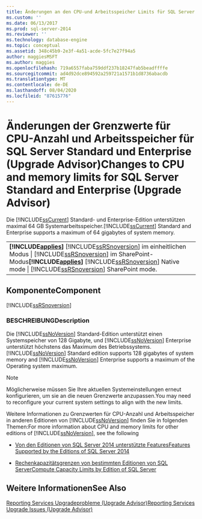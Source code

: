 ```yaml
---
title: Änderungen an den CPU-und Arbeitsspeicher Limits für SQL Server Standard und Enterprise (Upgrade Advisor) | Microsoft-Dokumentation
ms.custom: ''
ms.date: 06/13/2017
ms.prod: sql-server-2014
ms.reviewer: ''
ms.technology: database-engine
ms.topic: conceptual
ms.assetid: 348c45b9-2e3f-4a51-acde-5fc7e27f94a5
author: maggiesMSFT
ms.author: maggies
ms.openlocfilehash: 719a6557faba759ddf237b18247fab5beadffffe
ms.sourcegitcommit: ad4d92dce894592a259721a1571b1d8736abacdb
ms.translationtype: MT
ms.contentlocale: de-DE
ms.lasthandoff: 08/04/2020
ms.locfileid: "87615776"
---
```

# <a name="changes-to-cpu-and-memory-limits-for-sql-server-standard-and-enterprise-upgrade-advisor"></a><span data-ttu-id="5a853-102">Änderungen der Grenzwerte für CPU-Anzahl und Arbeitsspeicher für SQL Server Standard und Enterprise (Upgrade Advisor)</span><span class="sxs-lookup"><span data-stu-id="5a853-102">Changes to CPU and memory limits for SQL Server Standard and Enterprise (Upgrade Advisor)</span></span>
  <span data-ttu-id="5a853-103">Die [!INCLUDE[ssCurrent](../../includes/sscurrent-md.md)] Standard- und Enterprise-Edition unterstützen maximal 64 GB Systemarbeitsspeicher.</span><span class="sxs-lookup"><span data-stu-id="5a853-103">[!INCLUDE[ssCurrent](../../includes/sscurrent-md.md)] Standard and Enterprise supports a maximum of 64 gigabytes of system memory.</span></span>  
  
||  
|-|  
|<span data-ttu-id="5a853-104">**[!INCLUDE[applies](../../includes/applies-md.md)]** [!INCLUDE[ssRSnoversion](../../includes/ssrsnoversion-md.md)] im einheitlichen Modus &#124; [!INCLUDE[ssRSnoversion](../../includes/ssrsnoversion-md.md)] im SharePoint-Modus</span><span class="sxs-lookup"><span data-stu-id="5a853-104">**[!INCLUDE[applies](../../includes/applies-md.md)]**  [!INCLUDE[ssRSnoversion](../../includes/ssrsnoversion-md.md)] Native mode &#124; [!INCLUDE[ssRSnoversion](../../includes/ssrsnoversion-md.md)] SharePoint mode.</span></span>|  
  
## <a name="component"></a><span data-ttu-id="5a853-105">Komponente</span><span class="sxs-lookup"><span data-stu-id="5a853-105">Component</span></span>  
 [!INCLUDE[ssRSnoversion](../../includes/ssrsnoversion-md.md)]  
  
### <a name="description"></a><span data-ttu-id="5a853-106">BESCHREIBUNG</span><span class="sxs-lookup"><span data-stu-id="5a853-106">Description</span></span>  
 <span data-ttu-id="5a853-107">Die [!INCLUDE[ssNoVersion](../../includes/ssnoversion-md.md)] Standard-Edition unterstützt einen Systemspeicher von 128 Gigabyte, und [!INCLUDE[ssNoVersion](../../includes/ssnoversion-md.md)] Enterprise unterstützt höchstens das Maximum des Betriebssystems.</span><span class="sxs-lookup"><span data-stu-id="5a853-107">[!INCLUDE[ssNoVersion](../../includes/ssnoversion-md.md)] Standard edition supports 128 gigabytes of system memory and [!INCLUDE[ssNoVersion](../../includes/ssnoversion-md.md)] Enterprise supports a maximum of the Operating system maximum.</span></span>  
  
> [!NOTE]  
>  <span data-ttu-id="5a853-108">Möglicherweise müssen Sie Ihre aktuellen Systemeinstellungen erneut konfigurieren, um sie an die neuen Grenzwerte anzupassen.</span><span class="sxs-lookup"><span data-stu-id="5a853-108">You may need to reconfigure your current system settings to align with the new limits.</span></span>  
  
 <span data-ttu-id="5a853-109">Weitere Informationen zu Grenzwerten für CPU-Anzahl und Arbeitsspeicher in anderen Editionen von [!INCLUDE[ssNoVersion](../../includes/ssnoversion-md.md)] finden Sie in folgenden Themen:</span><span class="sxs-lookup"><span data-stu-id="5a853-109">For more information about CPU and memory limits for other editions of [!INCLUDE[ssNoVersion](../../includes/ssnoversion-md.md)], see the following</span></span>  
  
-   [<span data-ttu-id="5a853-110">Von den Editionen von SQL Server 2014 unterstützte Features</span><span class="sxs-lookup"><span data-stu-id="5a853-110">Features Supported by the Editions of SQL Server 2014</span></span>](../../../2014/getting-started/features-supported-by-the-editions-of-sql-server-2014.md)  
  
-   [<span data-ttu-id="5a853-111">Rechenkapazitätsgrenzen von bestimmten Editionen von SQL Server</span><span class="sxs-lookup"><span data-stu-id="5a853-111">Compute Capacity Limits by Edition of SQL Server</span></span>](../compute-capacity-limits-by-edition-of-sql-server.md)  
  
## <a name="see-also"></a><span data-ttu-id="5a853-112">Weitere Informationen</span><span class="sxs-lookup"><span data-stu-id="5a853-112">See Also</span></span>  
 [<span data-ttu-id="5a853-113">Reporting Services Upgradeprobleme &#40;Upgrade Advisor&#41;</span><span class="sxs-lookup"><span data-stu-id="5a853-113">Reporting Services Upgrade Issues &#40;Upgrade Advisor&#41;</span></span>](../../../2014/sql-server/install/reporting-services-upgrade-issues-upgrade-advisor.md)  
  
  
